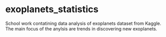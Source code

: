 # exoplanets_statistics
School work contatining data analysis of exoplanets dataset from Kaggle. The main focus of the anylsis are trends in discovering new exoplanets.
